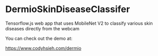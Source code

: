 # DermioSkinDiseaseClassifer
Tensorflow.js web app that uses MobileNet V2 to classify various skin diseases directly from the webcam

You can check out the demo at:

<https://www.codyhsieh.com/dermio>

